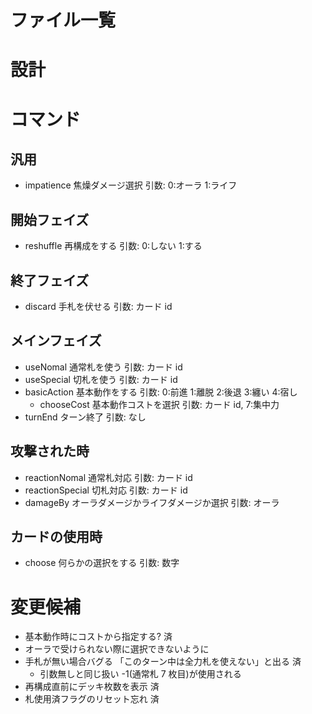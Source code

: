 # ファイル一覧

# 設計

# コマンド

## 汎用

-   impatience
    焦燥ダメージ選択
    引数: 0:オーラ 1:ライフ

## 開始フェイズ

-   reshuffle
    再構成をする
    引数: 0:しない 1:する

## 終了フェイズ

-   discard
    手札を伏せる
    引数: カード id

## メインフェイズ

-   useNomal
    通常札を使う
    引数: カード id
-   useSpecial
    切札を使う
    引数: カード id
-   basicAction
    基本動作をする
    引数: 0:前進 1:離脱 2:後退 3:纏い 4:宿し
    -   chooseCost
        基本動作コストを選択
        引数: カード id, 7:集中力
-   turnEnd
    ターン終了
    引数: なし

## 攻撃された時

-   reactionNomal
    通常札対応
    引数: カード id
-   reactionSpecial
    切札対応
    引数: カード id
-   damageBy
    オーラダメージかライフダメージか選択
    引数: オーラ

## カードの使用時

-   choose
    何らかの選択をする
    引数: 数字

# 変更候補

-   基本動作時にコストから指定する? 済
-   オーラで受けられない際に選択できないように
-   手札が無い場合バグる 「このターン中は全力札を使えない」と出る 済
    -   引数無しと同じ扱い -1(通常札 7 枚目)が使用される
-   再構成直前にデッキ枚数を表示 済
-   札使用済フラグのリセット忘れ 済

